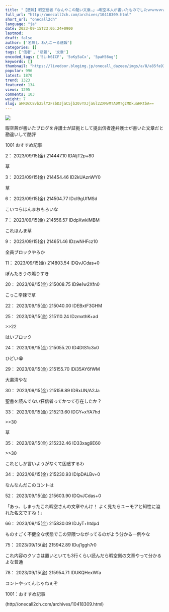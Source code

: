 ```yaml
---
title: "【悲報】暇空信者「なんやこの酷い文章…」→暇空本人が書いたものでしたｗｗｗｗｗ "
full_url: "http://onecall2ch.com/archives/10418309.html"
short_url: "onecall2ch"
language: "ja"
date: 2023-09-15T23:05:24+0900
lastmod: 
draft: false
author: ['名無し わんこーる速報']
categories: []
tags: ['信者', '悲報', '文章']
encoded_tags: ['5L-h6ICF', '5oKy5aCx', '5paH56ug']
keywords: []
thumbnail: "https://livedoor.blogimg.jp/onecall_dazeee/imgs/a/8/a85fa93a-s.jpg"
popular: 996
latest: 1870
trend: 1323
featured: 134
views: 1295
comments: 103
weight: 7
slug: aHR0cC8vb25lY2FsbDJjaC5jb20vYXJjaGl2ZXMvMTA0MTgzMDkuaHRtbA==
---
```


![](https://livedoor.blogimg.jp/onecall_dazeee/imgs/a/8/a85fa93a-s.jpg)

<div><p>暇空茜が書いたブログを弁護士が証拠として提出信者達弁護士が書いた文章だと勘違いして酷評</p> <p class='name2'> 1001 おすすめ記事</p> <p class='name2'>2： 2023/09/15(金) 214447.10 IDAljT2p+80</p><p class='onecall'> 草 </p> <p class='name2'>3： 2023/09/15(金) 214454.46 ID2kUAznWY0</p><p class='onecall'> 草 </p> <p class='name2'>6： 2023/09/15(金) 214504.77 IDcI9gUfMSd</p><p class='onecall'> こいつらほんまおもろいな </p> <p class='name2'>7： 2023/09/15(金) 214556.57 IDdpXwkIMBM</p><p class='onecall'> これほんま草 </p> <p class='name2'>9： 2023/09/15(金) 214651.46 IDzwNHFcz10</p><p class='onecall'> 全員ブロックやろか </p> <p class='name2'>11： 2023/09/15(金) 214803.54 IDQvJCdas+0</p><p class='onecall'> ぽんたろうの煽りすき </p> <p class='name2'>20： 2023/09/15(金) 215008.75 ID9e1w2Xfn0</p><p class='onecall'> こっこ辛辣で草 </p> <p class='name2'>22： 2023/09/15(金) 215040.00 IDEBxtF3GHM</p><p class='name2'>25： 2023/09/15(金) 215110.24 IDzmxthK+ad</p><p class='onecall'> <p class='anchor'>>>22</p> はいブロック </p> <p class='name2'>24： 2023/09/15(金) 215055.20 ID4DtS1c3x0</p><p class='onecall'> ひどい😭 </p> <p class='name2'>29： 2023/09/15(金) 215155.70 IDi35AY6fWM</p><p class='onecall'> 大粛清やな </p> <p class='name2'>30： 2023/09/15(金) 215158.89 IDRxUN/A2Ja</p><p class='onecall'> 聖書を読んでない狂信者ってかつて存在したか？ </p> <p class='name2'>33： 2023/09/15(金) 215213.60 IDGY+xYA7hd</p><p class='onecall'> <p class='anchor'>>>30</p> 草 </p> <p class='name2'>35： 2023/09/15(金) 215232.46 ID33xag9E60</p><p class='onecall'> <p class='anchor'>>>30</p> これとしか言いようがなくて困惑するわ </p> <p class='name2'>34： 2023/09/15(金) 215230.93 IDIpDALBv+0</p><p class='onecall'> なんなんだこのコントは </p> <p class='name2'>52： 2023/09/15(金) 215603.90 IDQvJCdas+0</p><p class='onecall'><p> 「あっ、しまったこれ暇空さんの文章やんけ！ よく見たらユーモアと知性に溢れた名文ですね！」 </p></p> <p class='name2'>66： 2023/09/15(金) 215830.09 IDJyT+htdpd</p><p class='onecall'> ものすごく不健全な状態でこの界隈つながってるのがよう分かる一例やな </p> <p class='name2'>75： 2023/09/15(金) 215942.89 IDuj1ggh7r0</p><p class='onecall'> これ内容のクソさは置いといても3行くらい読んだら暇空側の文章やって分かるよな普通 </p> <p class='name2'>78： 2023/09/15(金) 215954.71 IDUKQHexWfa</p><p class='onecall'><p> コントやってんじゃねぇぞ </p></p> <p class='name2'>1001：おすすめ記事</p> </div>

(http//onecall2ch.com/archives/10418309.html)
